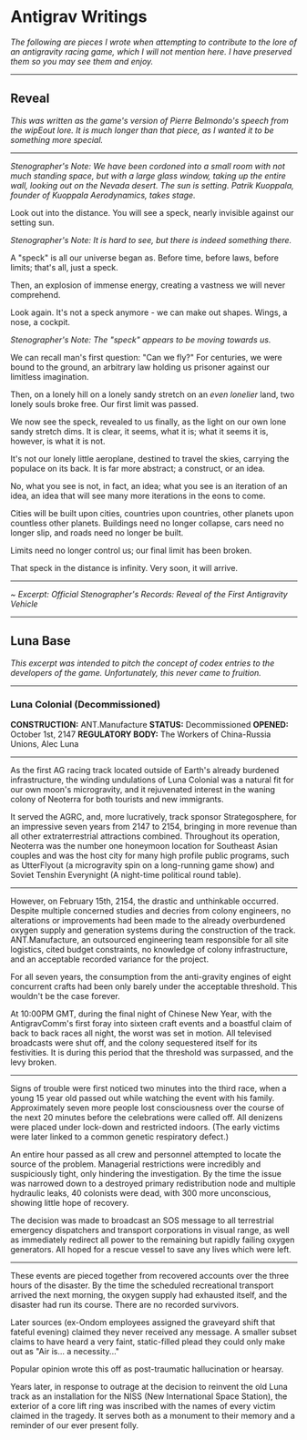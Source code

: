 # Antigrav Writings

_The following are pieces I wrote when attempting to contribute to the lore of an antigravity racing game, which I will not mention here. I have preserved them so you may see them and enjoy._

---

## Reveal

_This was written as the game's version of Pierre Belmondo's speech from the wipEout lore. It is much longer than that piece, as I wanted it to be something more special._

---

_Stenographer's Note: We have been cordoned into a small room with not much standing space, but with a large glass window, taking up the entire wall, looking out on the Nevada desert. The sun is setting. Patrik Kuoppala, founder of Kuoppala Aerodynamics, takes stage._

Look out into the distance. You will see a speck, nearly invisible against our setting sun.

_Stenographer's Note: It is hard to see, but there is indeed something there._ 

A "speck" is all our universe began as. Before time, before laws, before limits; that's all, just a speck. 

Then, an explosion of immense energy, creating a vastness we will never comprehend.

Look again. It's not a speck anymore - we can make out shapes. Wings, a nose, a cockpit.

_Stenographer's Note: The "speck" appears to be moving towards us._

We can recall man's first question: "Can we fly?" For centuries, we were bound to the ground, an arbitrary law holding us prisoner against our limitless imagination.

Then, on a lonely hill on a lonely sandy stretch on an _even lonelier_ land, two lonely souls broke free. Our first limit was passed.

We now see the speck, revealed to us finally, as the light on our own lone sandy stretch dims. It is clear, it seems, what it is; what it seems it is, however, is what it is not. 

It's not our lonely little aeroplane, destined to travel the skies, carrying the populace on its back. It is far more abstract; a construct, or an idea.

No, what you see is not, in fact, an idea; what you see is an iteration of an idea, an idea that will see many more iterations in the eons to come. 

Cities will be built upon cities, countries upon countries, other planets upon countless other planets. Buildings need no longer collapse, cars need no longer slip, and roads need no longer be built. 

Limits need no longer control us; our final limit has been broken.

That speck in the distance is infinity. Very soon, it will arrive.

---

_~ Excerpt: Official Stenographer's Records: Reveal of the First Antigravity Vehicle_

---

## Luna Base

_This excerpt was intended to pitch the concept of codex entries to the developers of the game. Unfortunately, this never came to fruition._

---

### Luna Colonial (Decommissioned)

**CONSTRUCTION:** ANT.Manufacture
**STATUS:** Decommissioned
**OPENED:** October 1st, 2147
**REGULATORY BODY:** The Workers of China-Russia Unions, Alec Luna

---

As the first AG racing track located outside of Earth's already burdened infrastructure, the winding undulations of Luna Colonial was a natural fit for our own moon's microgravity, and it rejuvenated interest in the waning colony of Neoterra for both tourists and new immigrants.

It served the AGRC, and, more lucratively, track sponsor Strategosphere, for an impressive seven years from 2147 to 2154, bringing in more revenue than all other extraterrestrial attractions combined. Throughout its operation, Neoterra was the number one honeymoon location for Southeast Asian couples and was the host city for many high profile public programs, such as UtterFlyout (a microgravity spin on a long-running game show) and Soviet Tenshin Everynight (A night-time political round table). 

---

However, on February 15th, 2154, the drastic and unthinkable occurred. Despite multiple concerned studies and decries from colony engineers, no alterations or improvements had been made to the already overburdened oxygen supply and generation systems during the construction of the track. ANT.Manufacture, an outsourced engineering team responsible for all site logistics, cited budget constraints, no knowledge of colony infrastructure, and an acceptable recorded variance for the project. 

For all seven years, the consumption from the anti-gravity engines of eight concurrent crafts had been only barely under the acceptable threshold. This wouldn't be the case forever. 

At 10:00PM GMT, during the final night of Chinese New Year, with the AntigravComm's first foray into sixteen craft events and a boastful claim of back to back races all night, the worst was set in motion. All televised broadcasts were shut off, and the colony sequestered itself for its festivities. It is during this period that the threshold was surpassed, and the levy broken.

---

Signs of trouble were first noticed two minutes into the third race, when a young 15 year old passed out while watching the event with his family. Approximately seven more people lost consciousness over the course of the next 20 minutes before the celebrations were called off. All denizens were placed under lock-down and restricted indoors. (The early victims were later linked to a common genetic respiratory defect.)

An entire hour passed as all crew and personnel attempted to locate the source of the problem. Managerial restrictions were incredibly and suspiciously tight, only hindering the investigation. By the time the issue was narrowed down to a destroyed primary redistribution node and multiple hydraulic leaks, 40 colonists were dead, with 300 more unconscious, showing little hope of recovery. 

The decision was made to broadcast an SOS message to all terrestrial emergency dispatchers and transport corporations in visual range, as well as immediately redirect all power to the remaining but rapidly failing oxygen generators. All hoped for a rescue vessel to save any lives which were left.

---

These events are pieced together from recovered accounts over the three hours of the disaster. By the time the scheduled recreational transport arrived the next morning, the oxygen supply had exhausted itself, and the disaster had run its course. There are no recorded survivors.

Later sources (ex-Ondom employees assigned the graveyard shift that fateful evening) claimed they never received any message. A smaller subset claims to have heard a very faint, static-filled plead they could only make out as "Air is... a necessity..." 

Popular opinion wrote this off as post-traumatic hallucination or hearsay. 

Years later, in response to outrage at the decision to reinvent the old Luna track as an installation for the NISS (New International Space Station), the exterior of a core lift ring was inscribed with the names of every victim claimed in the tragedy. It serves both as a monument to their memory and a reminder of our ever present folly.
